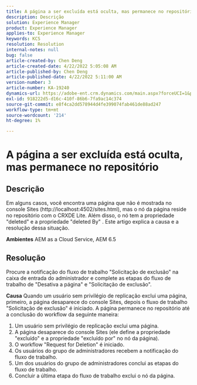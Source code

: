 ```yaml
---
title: A página a ser excluída está oculta, mas permanece no repositório
description: Descrição
solution: Experience Manager
product: Experience Manager
applies-to: Experience Manager
keywords: KCS
resolution: Resolution
internal-notes: null
bug: false
article-created-by: Chen Deng
article-created-date: 4/22/2022 5:05:08 AM
article-published-by: Chen Deng
article-published-date: 4/22/2022 5:11:00 AM
version-number: 3
article-number: KA-19240
dynamics-url: https://adobe-ent.crm.dynamics.com/main.aspx?forceUCI=1&pagetype=entityrecord&etn=knowledgearticle&id=bbe225c1-f9c1-ec11-983e-0022480ab5d0
exl-id: 918222d5-d16c-410f-86b6-7fa9ac14c374
source-git-commit: e8f4ca2dd578944d4fe399074fab461de88ad247
workflow-type: tm+mt
source-wordcount: '214'
ht-degree: 1%

---
```


# A página a ser excluída está oculta, mas permanece no repositório

## Descrição


Em alguns casos, você encontra uma página que não é mostrada no console Sites (http://localhost:4502/sites.html), mas o nó da página reside no repositório com o CRXDE Lite. Além disso, o nó tem a propriedade &quot;deleted&quot; e a propriedade &quot;deleted By&quot; . Este artigo explica a causa e a resolução dessa situação.

<b>Ambientes</b>
AEM as a Cloud Service, AEM 6.5


## Resolução


Procure a notificação do fluxo de trabalho &quot;Solicitação de exclusão&quot; na caixa de entrada do administrador e complete as etapas do fluxo de trabalho de &quot;Desativa a página&quot; e &quot;Solicitação de exclusão&quot;.

<b>Causa</b>
Quando um usuário sem privilégio de replicação exclui uma página, primeiro, a página desaparece do console Sites, depois o fluxo de trabalho &quot;Solicitação de exclusão&quot; é iniciado. A página permanece no repositório até a conclusão do workflow da seguinte maneira:
1. Um usuário sem privilégio de replicação exclui uma página.
2. A página desaparece do console Sites (ele define a propriedade &quot;excluído&quot; e a propriedade &quot;excluído por&quot; no nó da página).
3. O workflow &quot;Request for Deletion&quot; é iniciado.
4. Os usuários do grupo de administradores recebem a notificação do fluxo de trabalho.
5. Um dos usuários do grupo de administradores conclui as etapas do fluxo de trabalho.
6. Concluir a última etapa do fluxo de trabalho exclui o nó da página.
